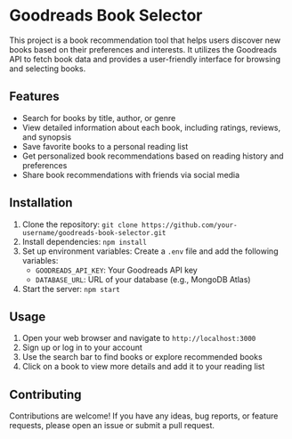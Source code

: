 # Goodreads Book Selector

This project is a book recommendation tool that helps users discover new books based on their preferences and interests. It utilizes the Goodreads API to fetch book data and provides a user-friendly interface for browsing and selecting books.

## Features

- Search for books by title, author, or genre
- View detailed information about each book, including ratings, reviews, and synopsis
- Save favorite books to a personal reading list
- Get personalized book recommendations based on reading history and preferences
- Share book recommendations with friends via social media

## Installation

1. Clone the repository: `git clone https://github.com/your-username/goodreads-book-selector.git`
2. Install dependencies: `npm install`
3. Set up environment variables: Create a `.env` file and add the following variables:
   - `GOODREADS_API_KEY`: Your Goodreads API key
   - `DATABASE_URL`: URL of your database (e.g., MongoDB Atlas)
4. Start the server: `npm start`

## Usage

1. Open your web browser and navigate to `http://localhost:3000`
2. Sign up or log in to your account
3. Use the search bar to find books or explore recommended books
4. Click on a book to view more details and add it to your reading list

## Contributing

Contributions are welcome! If you have any ideas, bug reports, or feature requests, please open an issue or submit a pull request.
